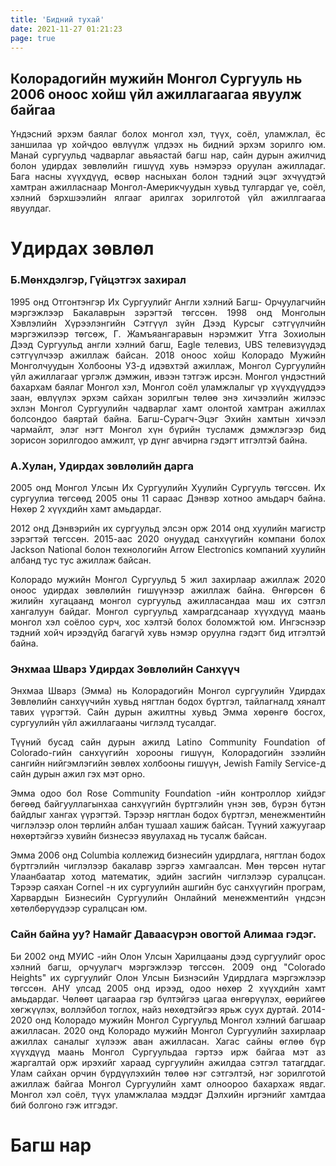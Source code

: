 ```yaml
---
title: 'Бидний тухай'
date: 2021-11-27 01:21:23
page: true
---
```

## Колорадогийн мужийн Монгол Сургууль нь 2006 оноос хойш үйл ажиллагаагаа явуулж байгаа
<div style="text-align: justify">Үндэсний эрхэм баялаг болох монгол хэл, түүх, соёл, уламжлал, ёс заншилаа үр хойчдоо өвлүүлж үлдээх нь бидний эрхэм зорилго юм.
Манай cургуульд чадварлаг авьяастай багш нар, сайн дурын ажилчид болон удирдах зөвлөлийн гишүүд хувь нэмэрээ оруулан ажилладаг.
Бага насны хүүхдүүд, өсвөр насныхан болон тэдний эцэг эхчүүдтэй хамтран ажилласнаар Монгол-Америкчуудын хувьд тулгардаг үе, соёл, хэлний бэрхшээлийн ялгааг арилгах зорилготой үйл ажиллгаагаа явуулдаг.</div>

# Удирдах зөвлөл

### Б.Мөнхдэлгэр, Гүйцэтгэх захирал
<div style="text-align: justify">
1995 онд Отгонтэнгэр Их Сургуулийг Англи хэлний Багш- Орчуулагчийн мэргэжлээр Бакалаврын зэрэгтэй төгссөн. 1998 онд Монголын Хэвлэлийн Хүрээлэнгийн Сэтгүүл зүйн Дээд Курсыг сэтгүүлчийн мэргэжилээр төгсөж, Г. Жамъяангаравын нэрэмжит Утга Зохиолын Дээд Сургуульд англи хэлний багш, Eagle телевиз, UBS телевизүүдэд сэтгүүлчээр ажиллаж байсан.
 2018 оноос хойш Колорадо Мужийн Монголчуудын Холбооны УЗ-д идэвхтэй ажиллаж, Монгол Сургуулийн үйл ажиллагааг үргэлж дэмжин, ивээн тэтгэж ирсэн.
 Монгол үндэстний бахархам баялаг Монгол хэл, Монгол соёл уламжлалыг үр хүүхдүүддээ заан, өвлүүлэх эрхэм сайхан зорилгын төлөө энэ хичээлийн жилээс эхлэн Монгол Сургуулийн чадварлаг хамт олонтой хамтран ажиллах болсондоо баяртай байна.
Багш-Сурагч-Эцэг Эхийн хамтын хичээл чармайлт, элэг нэгт Монгол хүн бүрийн тусламж дэмжлэгээр бид зорисон зорилгодоо амжилт, үр дүнг авчирна гэдэгт итгэлтэй байна. 
</div>


### А.Хулан, Удирдах зөвлөлийн дарга
<div style="text-align: justify">
2005 онд Монгол Улсын Их Сургуулийн Хуулийн Сургууль төгссөн. Их сургуулиа төгсөөд 2005 оны 11 сараас Дэнвэр хотноо амьдарч байна. Нөхөр 2 хүүхдийн хамт амьдардаг. 

2012 онд Дэнвэрийн их сургуульд элсэн орж 2014 онд хуулийн магистр зэрэгтэй төгссөн. 2015-аас 2020 онуудад санхүүгийн компани болох Jackson National болон технологийн Arrow Electronics компаний хуулийн албанд тус тус ажиллаж байсан.   

Колорадо мужийн Монгол Сургуульд 5 жил захирлаар ажиллаж 2020 оноос удирдах зөвлөлийн гишүүнээр ажиллаж байна. Өнгөрсөн 6 жилийн хугацаанд монгол сургуульд ажилласандаа маш их сэтгэл хангалуун байдаг. Монгол сургуульд хамрагдсанаар хүүхдүүд маань монгол хэл соёлоо сурч, хос хэлтэй болох боломжтой юм. Ингэснээр тэдний хойч ирээдүйд багагүй хувь нэмэр оруулна гэдэгт бид итгэлтэй байна.</div>

### Энхмаа Шварз Удирдах Зөвлөлийн Cанхүүч
<div style="text-align: justify">Энхмаа Шварз (Эмма) нь Колорадогийн Монгол сургуулийн Удирдах Зөвлөлийн санхүүчийн хувьд нягтлан бодох бүртгэл, тайлагналд хяналт тавих үүрэгтэй. Cайн дурын ажилтны хувьд Эмма хөрөнгө босгох, сургуулийн үйл ажиллагааны чиглэлд тусалдаг.

Түүний бусад сайн дурын ажилд Latino Community Foundation of Colorado-гийн санхүүгийн хорооны гишүүн, Колорадогийн зээлийн сангийн нийгэмлэгийн зөвлөх холбооны гишүүн, Jewish Family Service-д сайн дурын ажил гэх мэт орно.

Эмма одоо бол  Rose Community Foundation -ийн контроллор хийдэг бөгөөд байгууллагынхаа санхүүгийн бүртгэлийн үнэн зөв, бүрэн бүтэн байдлыг хангах үүрэгтэй. Тэрээр нягтлан бодох бүртгэл, менежментийн чиглэлээр олон төрлийн албан тушаал хашиж байсан. Түүний хажуугаар нөхөртэйгээ  хувийн бизнесээ явуулахад нь тусалж байсан.

Эмма 2006 онд Columbia коллежид бизнесийн удирдлага, нягтлан бодох бүртгэлийн чиглэлээр бакалавр зэргээ хамгаалсан. Мөн төрсөн нутаг Улаанбаатар хотод математик, эдийн засгийн чиглэлээр суралцсан. Тэрээр саяхан Cornel -н их сургуулийн ашгийн бус санхүүгийн програм, Харвардын Бизнесийн Сургуулийн Онлайний менежментийн үндсэн хөтөлбөрүүдээр суралцсан юм.</div>


### Сайн байна уу? Намайг Даваасүрэн овогтой Алимаа гэдэг.
<div style="text-align: justify">Би 2002 онд МУИС -ийн Олон Улсын Харилцааны дээд сургуулийг орос хэлний багш, oрчуулагч мэргэжлээр төгссөн. 2009 онд "Colorado Heights" их сургуулийг Олон Улсын Бизнэсийн Удирдлага мэргэжлээр төгссөн. АНУ улсад 2005 онд ирээд, одоо нөхөр 2 хүүхдийн хамт амьдардаг.
Чөлөөт цагаараа гэр бүлтэйгээ цагаа өнгөрүүлэх, өөрийгөө хөгжүүлэх, воллэйбол тоглох, найз нөхөдтэйгээ ярьж суух дуртай.
2014-2020 онд Колорадо мужийн Монгол Сургуульд Монгол хэлний багшаар ажилласан.
2020 онд Колорадо мужийн Монгол Сургуулийн захирлаар ажиллах саналыг хүлээж аван ажилласан. Хагас сайны өглөө бүр хүүхдүүд маань Монгол Сургуульдаа гэртээ ирж байгаа мэт аз жаргалтай орж ирэхийг хараад сургуулийн ажилдаа сэтгэл татагддаг. Улам сайхан орчин бүрдүүлэхийн төлөө нэг сэтгэлтэй, нэг зорилготой ажиллаж байгаа Монгол Сургуулийн хамт олноороо бахархаж явдаг. 
Монгол хэл соёл, түүх уламжлалаа мэддэг Дэлхийн иргэнийг хамтдаа бий болгоно гэж итгэдэг.</div>

# Багш нар

